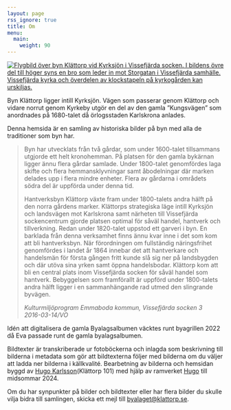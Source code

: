 ```yaml
---
layout: page
rss_ignore: true
title: Om
menu:
  main:
    weight: 90
---
```

[![Flygbild över byn Klättorp vid Kyrksjön i Vissefjärda socken. I bildens övre del till höger syns en bro som leder in mot Storgatan i Vissefjärda samhälle. Vissefjärda kyrka och överdelen av klockstapeln på kyrkogården kan urskiljas.](/Flygfoto_feature.jpg "Flygbild över byn Klättorp vid Kyrksjön i Vissefjärda socken. I bildens övre del till höger syns en bro som leder in mot Storgatan i Vissefjärda samhälle. Vissefjärda kyrka och överdelen av klockstapeln på kyrkogården kan urskiljas. 1935.")](/Flygfoto_feature.jpg)

Byn Klättorp ligger intill Kyrksjön. Vägen som passerar genom Klättorp och vidare norrut genom Kyrkeby utgör en del av den gamla 
”Kungsvägen” som anordnades på 1680-talet då örlogsstaden Karlskrona anlades.

Denna hemsida är en samling av historiska bilder på byn med alla de traditioner som byn har.


> Byn har utvecklats från två gårdar, som 
under 1600-talet tillsammans utgjorde ett helt kronohemman. På platsen för den gamla bykärnan ligger ännu flera gårdar samlade. Under 1800-talet genomfördes laga skifte och flera hemmansklyvningar samt åbodelningar där marken delades upp i flera mindre enheter. Flera av 
gårdarna i områdets södra del är uppförda under denna tid.
>
>Hantverksbyn Klättorp växte fram under 1800-talets andra hälft på den norra gårdens marker. Klättorps strategiska läge intill Kyrksjön och landsvägen mot Karlskrona samt närheten till Vissefjärda sockencentrum gjorde platsen optimal för såväl handel, hantverk och tillverkning. Redan under 1820-talet uppstod ett garveri i byn. En barklada från denna verksamhet finns ännu kvar inne i det som kom att bli hantverksbyn. När förordningen om 
fullständig näringsfrihet genomfördes i landet år 1864 innebar det att hantverkare och handelsmän för första gången fritt kunde slå sig ner på landsbygden och där utöva sina yrken samt öppna handelsbodar. Klättorp kom att bli en central plats inom Vissefjärda socken för såväl handel som 
hantverk. Bebyggelsen som framförallt är uppförd under 1800-talets andra hälft ligger i en sammanhängande rad utmed den slingrande byvägen.
>
>*Kulturmiljöprogram Emmaboda kommun, Vissefjärda socken  3  
2016-03-14/VO*


Idén att digitalisera de gamla Byalagsalbumen väcktes runt byagrillen 2022 då Eva passade runt de gamla byalagsalbumen. 

Bildtexter är transkriberade ur fotoböckerna och inlagda som beskrivning till bilderna i metadata som gör att bildtexterna följer med bilderna om du väljer att ladda ner bilderna i källkvalité. Bearbetning av bilderna och hemsidan byggd av [Hugo Karlsson](https://github.com/HuggeK)(Klättorp 101) med hjälp av ramverket [Hugo](https://gohugo.io) till midsommar 2024.

Om du har synpunkter på bilder och bildtexter eller har flera bilder du skulle vilja bidra till samlingen, skicka ett mejl till <byalaget@klattorp.se>.